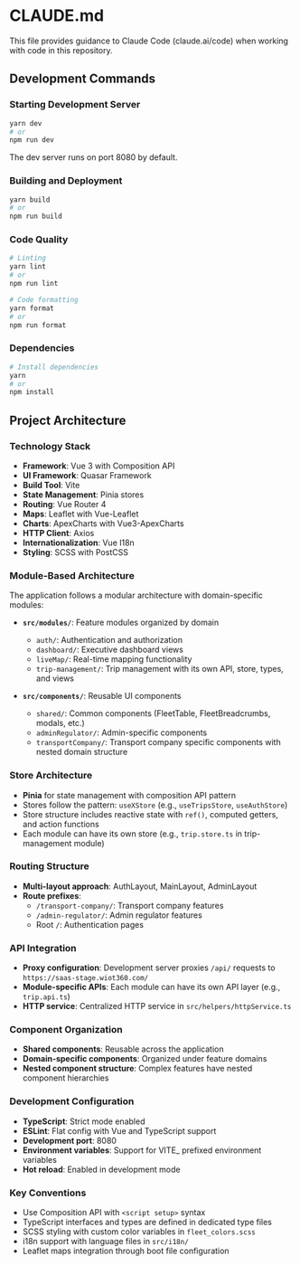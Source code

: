 # CLAUDE.md

This file provides guidance to Claude Code (claude.ai/code) when working with code in this repository.

## Development Commands

### Starting Development Server
```bash
yarn dev
# or
npm run dev
```
The dev server runs on port 8080 by default.

### Building and Deployment
```bash
yarn build
# or
npm run build
```

### Code Quality
```bash
# Linting
yarn lint
# or
npm run lint

# Code formatting
yarn format
# or
npm run format
```

### Dependencies
```bash
# Install dependencies
yarn
# or
npm install
```

## Project Architecture

### Technology Stack
- **Framework**: Vue 3 with Composition API
- **UI Framework**: Quasar Framework
- **Build Tool**: Vite
- **State Management**: Pinia stores
- **Routing**: Vue Router 4
- **Maps**: Leaflet with Vue-Leaflet
- **Charts**: ApexCharts with Vue3-ApexCharts
- **HTTP Client**: Axios
- **Internationalization**: Vue I18n
- **Styling**: SCSS with PostCSS

### Module-Based Architecture
The application follows a modular architecture with domain-specific modules:

- **`src/modules/`**: Feature modules organized by domain
  - `auth/`: Authentication and authorization
  - `dashboard/`: Executive dashboard views
  - `liveMap/`: Real-time mapping functionality
  - `trip-management/`: Trip management with its own API, store, types, and views

- **`src/components/`**: Reusable UI components
  - `shared/`: Common components (FleetTable, FleetBreadcrumbs, modals, etc.)
  - `adminRegulator/`: Admin-specific components
  - `transportCompany/`: Transport company specific components with nested domain structure

### Store Architecture
- **Pinia** for state management with composition API pattern
- Stores follow the pattern: `useXStore` (e.g., `useTripsStore`, `useAuthStore`)
- Store structure includes reactive state with `ref()`, computed getters, and action functions
- Each module can have its own store (e.g., `trip.store.ts` in trip-management module)

### Routing Structure
- **Multi-layout approach**: AuthLayout, MainLayout, AdminLayout
- **Route prefixes**:
  - `/transport-company/`: Transport company features
  - `/admin-regulator/`: Admin regulator features
  - Root `/`: Authentication pages

### API Integration
- **Proxy configuration**: Development server proxies `/api/` requests to `https://saas-stage.wiot360.com/`
- **Module-specific APIs**: Each module can have its own API layer (e.g., `trip.api.ts`)
- **HTTP service**: Centralized HTTP service in `src/helpers/httpService.ts`

### Component Organization
- **Shared components**: Reusable across the application
- **Domain-specific components**: Organized under feature domains
- **Nested component structure**: Complex features have nested component hierarchies

### Development Configuration
- **TypeScript**: Strict mode enabled
- **ESLint**: Flat config with Vue and TypeScript support
- **Development port**: 8080
- **Environment variables**: Support for VITE_ prefixed environment variables
- **Hot reload**: Enabled in development mode

### Key Conventions
- Use Composition API with `<script setup>` syntax
- TypeScript interfaces and types are defined in dedicated type files
- SCSS styling with custom color variables in `fleet_colors.scss`
- i18n support with language files in `src/i18n/`
- Leaflet maps integration through boot file configuration